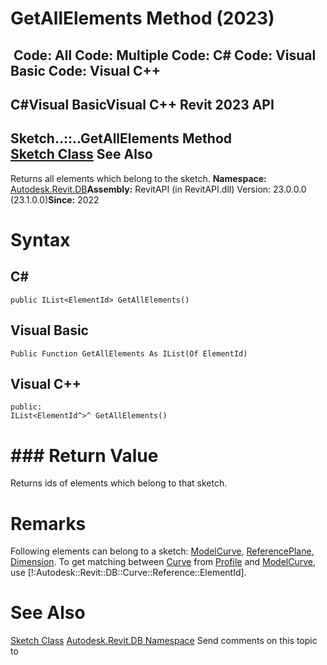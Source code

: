 # GetAllElements Method (2023)

﻿
 Code: All Code: Multiple Code: C# Code: Visual Basic Code: Visual C++   
---  
C#Visual BasicVisual C++
Revit 2023 API  
---  
Sketch..::..GetAllElements Method   
[Sketch Class](a7f463ef-1bb4-d7b7-a988-ddcbc3838a6e.md "Sketch Class") See Also  
---  
Returns all elements which belong to the sketch. 
**Namespace:** [Autodesk.Revit.DB](87546ba7-461b-c646-cbb1-2cb8f5bff8b2.md "Autodesk.Revit.DB Namespace")**Assembly:** RevitAPI (in RevitAPI.dll) Version: 23.0.0.0 (23.1.0.0)**Since:** 2022 
# Syntax
C#  
---  
```text
public IList<ElementId> GetAllElements()
```
  
Visual Basic  
---  
```text
Public Function GetAllElements As IList(Of ElementId)
```
  
Visual C++  
---  
```text
public:
IList<ElementId^>^ GetAllElements()
```
  
# ### Return Value
Returns ids of elements which belong to that sketch. 
# Remarks
Following elements can belong to a sketch: [ModelCurve](f15a85c2-3aee-9055-f9f8-9001b47fcefb.md "ModelCurve Class"), [ReferencePlane](e7003ec7-1dbe-50a2-fb3d-a83a5a3b5b9f.md "ReferencePlane Class"), [Dimension](210f88be-e3c5-26a4-7dd8-3296f6725cce.md "Dimension Class"). To get matching between [Curve](400cc9b6-9ff7-de85-6fd8-c20002209d25.md "Curve Class") from [Profile](1fdfbff7-dfea-5d08-3583-89d0218eff3c.md "Profile Property") and [ModelCurve](f15a85c2-3aee-9055-f9f8-9001b47fcefb.md "ModelCurve Class"), use [!:Autodesk::Revit::DB::Curve::Reference::ElementId]. 
# See Also
[Sketch Class](a7f463ef-1bb4-d7b7-a988-ddcbc3838a6e.md "Sketch Class")
[Autodesk.Revit.DB Namespace](87546ba7-461b-c646-cbb1-2cb8f5bff8b2.md "Autodesk.Revit.DB Namespace")
Send comments on this topic to 